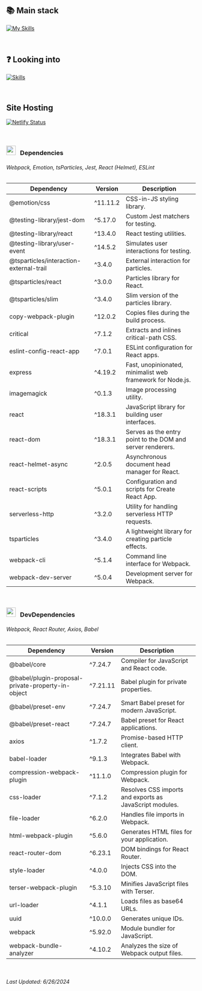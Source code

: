 ## 📚 Main stack
[![My Skills](https://skillicons.dev/icons?i=react,js,css,emotion,bootstrap,jest,webpack,npm,git)](https://skillicons.dev)

<br>

## ❓ Looking into
[![Skills](https://skillicons.dev/icons?i=sass,redux,next)](https://skillicons.dev)

<br>

## Site Hosting
[![Netlify Status](https://api.netlify.com/api/v1/badges/4a2c2b1f-33bb-4141-9771-d0529a2435df/deploy-status)](https://neo-nasa.netlify.app)


<br>

### <img src="https://static-00.iconduck.com/assets.00/file-json-o-icon-512x512-i5jkc5fy.png" width="25" />  &nbsp; Dependencies
###### Webpack, Emotion, tsParticles, Jest, React (Helmet), ESLint


| Dependency                               | Version   | Description                                                 |
|------------------------------------------|-----------|-------------------------------------------------------------|
| @emotion/css                             | ^11.11.2  | CSS-in-JS styling library.                                  |
| @testing-library/jest-dom                | ^5.17.0   | Custom Jest matchers for testing.                           |
| @testing-library/react                   | ^13.4.0   | React testing utilities.                                    |
| @testing-library/user-event              | ^14.5.2   | Simulates user interactions for testing.                    |
| @tsparticles/interaction-external-trail  | ^3.4.0    | External interaction for particles.                         |
| @tsparticles/react                       | ^3.0.0    | Particles library for React.                                |
| @tsparticles/slim                        | ^3.4.0    | Slim version of the particles library.                      |
| copy-webpack-plugin                      | ^12.0.2   | Copies files during the build process.                      |
| critical                                 | ^7.1.2    | Extracts and inlines critical-path CSS.                     |
| eslint-config-react-app                  | ^7.0.1    | ESLint configuration for React apps.                        |
| express                                  | ^4.19.2   | Fast, unopinionated, minimalist web framework for Node.js.  |
| imagemagick                              | ^0.1.3    | Image processing utility.                                   |
| react                                    | ^18.3.1   | JavaScript library for building user interfaces.            |
| react-dom                                | ^18.3.1   | Serves as the entry point to the DOM and server renderers.  |
| react-helmet-async                       | ^2.0.5    | Asynchronous document head manager for React.               |
| react-scripts                            | ^5.0.1    | Configuration and scripts for Create React App.             |
| serverless-http                          | ^3.2.0    | Utility for handling serverless HTTP requests.              |
| tsparticles                              | ^3.4.0    | A lightweight library for creating particle effects.        |
| webpack-cli                              | ^5.1.4    | Command line interface for Webpack.                         |
| webpack-dev-server                       | ^5.0.4    | Development server for Webpack.                             |

<br>

### <img src="https://static-00.iconduck.com/assets.00/file-json-o-icon-512x512-i5jkc5fy.png" width="25" />  &nbsp; DevDependencies
###### Webpack, React Router, Axios, Babel

| Dependency                                    | Version   | Description                                                       |
|-----------------------------------------------|-----------|-------------------------------------------------------------------|
| @babel/core                                   | ^7.24.7   | Compiler for JavaScript and React code.                           |
| @babel/plugin-proposal-private-property-in-object | ^7.21.11 | Babel plugin for private properties.                             |
| @babel/preset-env                             | ^7.24.7   | Smart Babel preset for modern JavaScript.                        |
| @babel/preset-react                           | ^7.24.7   | Babel preset for React applications.                             |
| axios                                         | ^1.7.2    | Promise-based HTTP client.                                       |
| babel-loader                                  | ^9.1.3    | Integrates Babel with Webpack.                                   |
| compression-webpack-plugin                    | ^11.1.0   | Compression plugin for Webpack.                                  |
| css-loader                                    | ^7.1.2    | Resolves CSS imports and exports as JavaScript modules.          |
| file-loader                                   | ^6.2.0    | Handles file imports in Webpack.                                 |
| html-webpack-plugin                           | ^5.6.0    | Generates HTML files for your application.                       |
| react-router-dom                              | ^6.23.1   | DOM bindings for React Router.                                   |
| style-loader                                  | ^4.0.0    | Injects CSS into the DOM.                                        |
| terser-webpack-plugin                         | ^5.3.10   | Minifies JavaScript files with Terser.                           |
| url-loader                                    | ^4.1.1    | Loads files as base64 URLs.                                      |
| uuid                                          | ^10.0.0   | Generates unique IDs.                                            |
| webpack                                       | ^5.92.0   | Module bundler for JavaScript.                                   |
| webpack-bundle-analyzer                       | ^4.10.2   | Analyzes the size of Webpack output files.                       |

<br>

###### Last Updated: 6/26/2024
